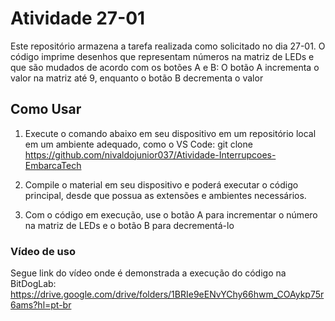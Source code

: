 # Atividade 27-01

Este repositório armazena a tarefa realizada como solicitado no dia 27-01. O código imprime desenhos que representam números na matriz de LEDs e que são mudados de acordo com os botões A e B: O botão A incrementa o valor na matriz até 9, enquanto o botão B decrementa o valor

## Como Usar

1. Execute o comando abaixo em seu dispositivo em um repositório local em um ambiente adequado, como o VS Code:
git clone https://github.com/nivaldojunior037/Atividade-Interrupcoes-EmbarcaTech

2. Compile o material em seu dispositivo e poderá executar o código principal, desde que possua as extensões e ambientes necessários.

3. Com o código em execução, use o botão A para incrementar o número na matriz de LEDs e o botão B para decrementá-lo

### Vídeo de uso

Segue link do vídeo onde é demonstrada a execução do código na BitDogLab:
https://drive.google.com/drive/folders/1BRIe9eENvYChy66hwm_COAykp75r6ams?hl=pt-br
